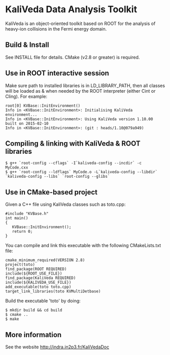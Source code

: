 # KaliVeda Data Analysis Toolkit

KaliVeda is an object-oriented toolkit based on ROOT for the analysis of heavy-ion collisions in the Fermi energy domain.

## Build & Install

See INSTALL file for details. CMake (v2.8 or greater) is required.

## Use in ROOT interactive session

Make sure path to installed libraries is in LD_LIBRARY_PATH, then all classes will be loaded as & when needed by the ROOT interpreter (either Cint or Cling). For example:

    root[0] KVBase::InitEnvironment()
    Info in <KVBase::InitEnvironment>: Initialising KaliVeda environment...
    Info in <KVBase::InitEnvironment>: Using KaliVeda version 1.10.00 built on 2015-02-10
    Info in <KVBase::InitEnvironment>: (git : heads/1.10@079a949)

## Compiling & linking with KaliVeda & ROOT libraries

    $ g++ `root-config --cflags` -I`kaliveda-config --incdir` -c MyCode.cxx
    $ g++ `root-config --ldflags` MyCode.o -L`kaliveda-config --libdir` `kaliveda-config --libs` `root-config --glibs`

## Use in CMake-based project

Given a C++ file using KaliVeda classes such as toto.cpp:

    #include "KVBase.h"
    int main()
    {
       KVBase::InitEnvironment();
       return 0;
    }

You can compile and link this executable with the following CMakeLists.txt file:

    cmake_minimum_required(VERSION 2.8)
    project(toto)
    find_package(ROOT REQUIRED)
    include(${ROOT_USE_FILE})
    find_package(KaliVeda REQUIRED)
    include(${KALIVEDA_USE_FILE})
    add_executable(toto toto.cpp)
    target_link_libraries(toto KVMultiDetbase)

Build the executable 'toto' by doing:

    $ mkdir build && cd build
    $ cmake ..
    $ make

## More information

See the website http://indra.in2p3.fr/KaliVedaDoc
